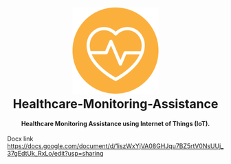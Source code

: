 <h1 align="center">
  <br>
  <a href="#"><img src="https://raw.githubusercontent.com/yugn27/Healthcare-Monitoring-Assistance/master/Android%20App/ic_launcher.png" alt="HMA" width="200"></a>
  <br>
  Healthcare-Monitoring-Assistance
  <br>
</h1>

<h4 align="center">Healthcare Monitoring Assistance using Internet of Things (IoT)</a>.</h4>




Docx link   https://docs.google.com/document/d/1iszWxYjVA08GHJqu7BZ5rtV0NsUUj_37gEdtUk_RxLo/edit?usp=sharing

